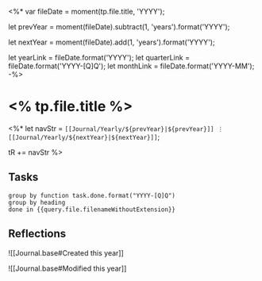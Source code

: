 <%*
var fileDate = moment(tp.file.title, 'YYYY');

let prevYear = moment(fileDate).subtract(1, 'years').format('YYYY');

let nextYear = moment(fileDate).add(1, 'years').format('YYYY');

let yearLink = fileDate.format('YYYY');
let quarterLink = fileDate.format('YYYY-[Q]Q');
let monthLink = fileDate.format('YYYY-MM');
-%>

# <% tp.file.title %>

<%*
let navStr = `[[Journal/Yearly/${prevYear}|${prevYear}]] ⋮ [[Journal/Yearly/${nextYear}|${nextYear}]]`;

tR += navStr
%>

## Tasks

```tasks
group by function task.done.format("YYYY-[Q]Q")
group by heading
done in {{query.file.filenameWithoutExtension}}
```

## Reflections

![[Journal.base#Created this year]]

![[Journal.base#Modified this year]]